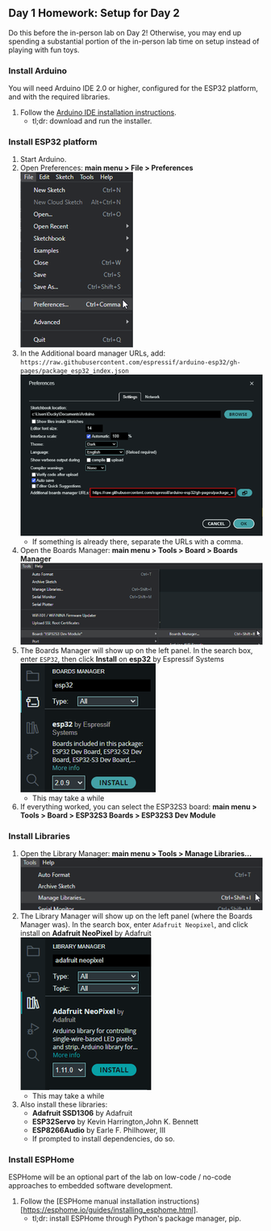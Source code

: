 ## Day 1 Homework: Setup for Day 2

Do this before the in-person lab on Day 2!
Otherwise, you may end up spending a substantial portion of the in-person lab time on setup instead of playing with fun toys.


### Install Arduino

You will need Arduino IDE 2.0 or higher, configured for the ESP32 platform, and with the required libraries.

1. Follow the [Arduino IDE installation instructions](https://support.arduino.cc/hc/en-us/articles/360019833020-Download-and-install-Arduino-IDE).
   - tl;dr: download and run the installer. 


### Install ESP32 platform

1. Start Arduino.
2. Open Preferences: **main menu > File > Preferences**  
   ![img.png](arduino-file-preferences.png)
3. In the Additional board manager URLs, add:  
   `https://raw.githubusercontent.com/espressif/arduino-esp32/gh-pages/package_esp32_index.json`  
   ![img.png](arduino-board-urls.png)
   - If something is already there, separate the URLs with a comma.
4. Open the Boards Manager: **main menu > Tools > Board > Boards Manager**  
   ![img.png](arduino-board-manager.png)
5. The Boards Manager will show up on the left panel.
   In the search box, enter `ESP32`, then click **Install** on **esp32** by Espressif Systems  
   ![img.png](arduino-board-manager-esp32.png)
   - This may take a while
6. If everything worked, you can select the ESP32S3 board: **main menu > Tools > Board > ESP32S3 Boards > ESP32S3 Dev Module**  


### Install Libraries

1. Open the Library Manager: **main menu > Tools > Manage Libraries...**  
   ![img.png](arduino-library-manager)
2. The Library Manager will show up on the left panel (where the Boards Manager was).
   In the search box, enter `Adafruit Neopixel`, and click install on **Adafruit NeoPixel** by Adafruit  
   ![img.png](arduino-library-neopixel.png)
   - This may take a while
3. Also install these libraries:
   - **Adafruit SSD1306** by Adafruit
   - **ESP32Servo** by Kevin Harrington,John K. Bennett
   - **ESP8266Audio** by Earle F. Philhower, III 
   - If prompted to install dependencies, do so.


### Install ESPHome

ESPHome will be an optional part of the lab on low-code / no-code approaches to embedded software development.

1. Follow the [ESPHome manual installation instructions)[https://esphome.io/guides/installing_esphome.html].
   - tl;dr: install ESPHome through Python's package manager, pip.
